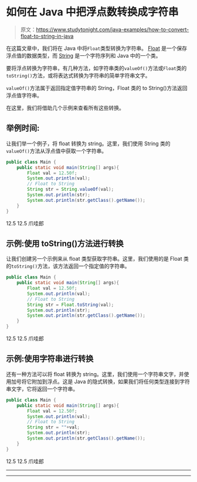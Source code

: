# 如何在 Java 中把浮点数转换成字符串

> 原文：<https://www.studytonight.com/java-examples/how-to-convert-float-to-string-in-java>

在这篇文章中，我们将在 Java 中将`Float`类型转换为字符串。 [Float](https://www.studytonight.com/java/float-class.php) 是一个保存浮点值的数据类型，而 [String](https://www.studytonight.com/java/string-handling-in-java.php) 是一个字符序列和 Java 中的一个类。

要将浮点转换为字符串，有几种方法，如字符串类的`valueOf()`方法或`Float`类的`toString()`方法，或将表达式转换为字符串的简单字符串文字。

`valueOf()`方法属于返回指定值字符串的 String，Float 类的 to String()方法返回浮点值字符串。

在这里，我们将借助几个示例来查看所有这些转换。

## 举例时间:

让我们举一个例子，将 float 转换为 string。这里，我们使用 String 类的`valueOf()`方法从浮点值中获取一个字符串。

```java
public class Main {
	public static void main(String[] args){
		Float val = 12.50f;
		System.out.println(val);
		// Float to String
		String str = String.valueOf(val);
		System.out.println(str);
		System.out.println(str.getClass().getName());
	}
}
```

12.5
12.5
爪哇郎

## 示例:使用 toString()方法进行转换

让我们创建另一个示例来从 float 类型获取字符串。这里，我们使用的是 Float 类的`toString()`方法，该方法返回一个指定值的字符串。

```java
public class Main {
	public static void main(String[] args){
		Float val = 12.50f;
		System.out.println(val);
		// Float to String
		String str = Float.toString(val);
		System.out.println(str);
		System.out.println(str.getClass().getName());
	}
}
```

12.5
12.5
爪哇郎

## 示例:使用字符串进行转换

还有一种方法可以将 float 转换为 string。这里，我们使用一个字符串文字，并使用加号将它附加到浮点。这是 Java 的隐式转换，如果我们将任何类型连接到字符串文字，它将返回一个字符串。

```java
public class Main {
	public static void main(String[] args){
		Float val = 12.50f;
		System.out.println(val);
		// Float to String
		String str = ""+val;
		System.out.println(str);
		System.out.println(str.getClass().getName());
	}
}
```

12.5
12.5
爪哇郎

* * *

* * *